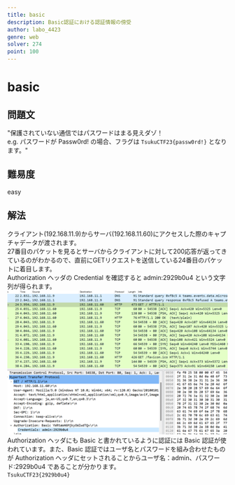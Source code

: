 ```yaml
---
title: basic
description: Basic認証における認証情報の傍受
author: labo_4423
genre: web
solver: 274
point: 100
---
```


# basic
## 問題文
"保護されていない通信ではパスワードはまる見えダゾ！  
e.g. パスワードが Passw0rd! の場合、フラグは `TsukuCTF23{passw0rd!}` となります。" 
## 難易度
easy 
## 解法
クライアント(192.168.11.9)からサーバ(192.168.11.60)にアクセスした際のキャプチャデータが渡されます。  
27番目のパケットを見るとサーバからクライアントに対して200応答が返ってきているのがわかるので、直前にGETリクエストを送信している24番目のパケットに着目します。  
Authorization ヘッダの Credential を確認すると admin:2929b0u4 という文字列が得られます。  
![解](./basic.png "basic") 
Authorization ヘッダにも Basic と書かれているように認証には Basic 認証が使われています。また、Basic 認証ではユーザ名とパスワードを組み合わせたものが Authorization ヘッダにセットされることからユーザ名：admin、パスワード:2929b0u4 であることが分かります。  
`TsukuCTF23{2929b0u4}`